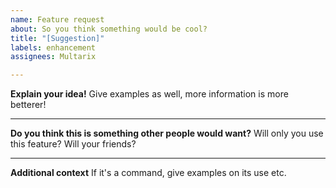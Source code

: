 ```yaml
---
name: Feature request
about: So you think something would be cool?
title: "[Suggestion]"
labels: enhancement
assignees: Multarix

---
```


**Explain your idea!**
Give examples as well, more information is more betterer!


----
**Do you think this is something other people would want?**
Will only you use this feature? Will your friends? 


----
**Additional context**
If it's a command, give examples on its use etc.

